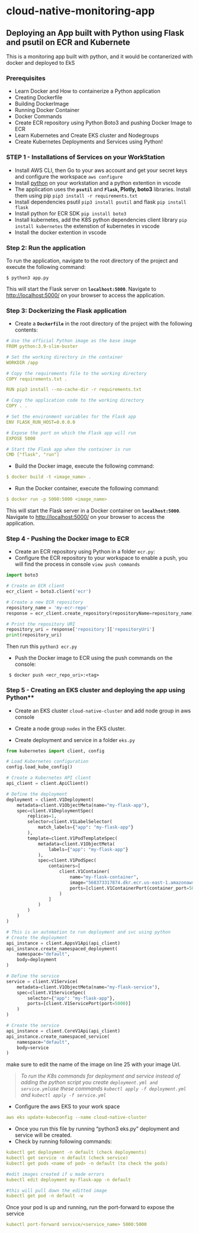 # cloud-native-monitoring-app
## Deploying an App built with Python using Flask and psutil on ECR and Kubernete
This is a monitoring app built with python, and it would be contanerized with docker and deployed to EkS

### Prerequisites
- Learn Docker and How to containerize a Python application
- Creating Dockerfile
- Building DockerImage
- Running Docker Container
- Docker Commands
- Create ECR repository using Python Boto3 and pushing Docker Image to ECR
- Learn Kubernetes and Create EKS cluster and Nodegroups
- Create Kubernetes Deployments and Services using Python!

### STEP 1 - Installations of Services on your WorkStation
- Install AWS CLI, then Go to your aws account and get your secret keys and configure the workspace `aws configure`
- Install [python](https://www.python.org/downloads/) on your workstation and a python extention in vscode
- The application uses the **`psutil`** and **`Flask`, Plotly, boto3** libraries. Install them using pip `pip3 install -r requirements.txt`
- Install dependencies psutil `pip3 install psutil` and flask `pip install flask`
- Install python for ECR SDK `pip install boto3` 
- Install kubernetes, add the K8S python dependencies client  library `pip install kubernetes`
 the extenstion of kubernetes in vscode
- Install the docker extention in vscode

### Step 2: Run the application

To run the application, navigate to the root directory of the project and execute the following command:

```
$ python3 app.py
```

This will start the Flask server on **`localhost:5000`**. Navigate to [http://localhost:5000/](http://localhost:5000/) on your browser to access the application.

### Step 3: Dockerizing the Flask application

- Create a **`Dockerfile`** in the root directory of the project with the following contents:

```yml
# Use the official Python image as the base image
FROM python:3.9-slim-buster

# Set the working directory in the container
WORKDIR /app

# Copy the requirements file to the working directory
COPY requirements.txt .

RUN pip3 install --no-cache-dir -r requirements.txt

# Copy the application code to the working directory
COPY . .

# Set the environment variables for the Flask app
ENV FLASK_RUN_HOST=0.0.0.0

# Expose the port on which the Flask app will run
EXPOSE 5000

# Start the Flask app when the container is run
CMD ["flask", "run"]
```

- Build the Docker image, execute the following command:

```yml
$ docker build -t <image_name> .
```

-  Run the Docker container, execute the following command:

```yml
$ docker run -p 5000:5000 <image_name>
```

This will start the Flask server in a Docker container on **`localhost:5000`**. Navigate to [http://localhost:5000/](http://localhost:5000/) on your browser to access the application.

### Step 4 - Pushing the Docker image to ECR

- Create an ECR repository using Python in a folder `ecr.py`:
- Configure the ECR repository to your workspace to enable a push, you will find the process in console `view push commands`

```py
import boto3

# Create an ECR client
ecr_client = boto3.client('ecr')

# Create a new ECR repository
repository_name = 'my-ecr-repo'
response = ecr_client.create_repository(repositoryName=repository_name)

# Print the repository URI
repository_uri = response['repository']['repositoryUri']
print(repository_uri)
```
Then run this `python3 ecr.py`

- Push the Docker image to ECR using the push commands on the console:

```
 $ docker push <ecr_repo_uri>:<tag>
```

### Step 5 - Creating an EKS cluster and deploying the app using Python**


- Create an EKS cluster `cloud-native-cluster` and add node group in aws console


- Create a node group `nodes` in the EKS cluster.

- Create deployment and service in a folder `eks.py`

```py
from kubernetes import client, config

# Load Kubernetes configuration
config.load_kube_config()

# Create a Kubernetes API client
api_client = client.ApiClient()

# Define the deployment
deployment = client.V1Deployment(
    metadata=client.V1ObjectMeta(name="my-flask-app"),
    spec=client.V1DeploymentSpec(
        replicas=1,
        selector=client.V1LabelSelector(
            match_labels={"app": "my-flask-app"}
        ),
        template=client.V1PodTemplateSpec(
            metadata=client.V1ObjectMeta(
                labels={"app": "my-flask-app"}
            ),
            spec=client.V1PodSpec(
                containers=[
                    client.V1Container(
                        name="my-flask-container",
                        image="568373317874.dkr.ecr.us-east-1.amazonaws.com/my-cloud-native-repo:latest",
                        ports=[client.V1ContainerPort(container_port=5000)]
                    )
                ]
            )
        )
    )
)

# This is an automation to run deployment and svc using python
# Create the deployment
api_instance = client.AppsV1Api(api_client)
api_instance.create_namespaced_deployment(
    namespace="default",
    body=deployment
)

# Define the service
service = client.V1Service(
    metadata=client.V1ObjectMeta(name="my-flask-service"),
    spec=client.V1ServiceSpec(
        selector={"app": "my-flask-app"},
        ports=[client.V1ServicePort(port=5000)]
    )
)

# Create the service
api_instance = client.CoreV1Api(api_client)
api_instance.create_namespaced_service(
    namespace="default",
    body=service
)
```

make sure to edit the name of the image on line 25 with your image Url.

> *To run the K8s commands for  deployment and service instead of adding the python script you create `deployment.yml and service.yml`use these commands `kubectl apply -f deployment.yml` and `kubectl apply -f service.yml`*

- Configure the aws EKS to your work space
```yml
aws eks update-kubeconfig --name cloud-native-cluster
```

- Once you run this file by running “python3 eks.py” deployment and service will be created.
- Check by running following commands:

```yml
kubectl get deployment -n default (check deployments)
kubectl get service -n default (check service)
kubectl get pods <name of pod> -n default (to check the pods)

#edit images created if u made errors
kubectl edit deployment my-flask-app -n default 

#this will pull down the editted image
kubectl get pod -n default -w
```

Once your pod is up and running, run the port-forward to expose the service
```yml
kubectl port-forward service/<service_name> 5000:5000
```
